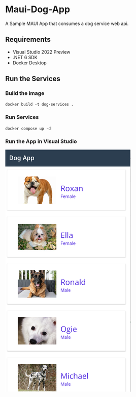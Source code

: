 # Maui-Dog-App

A Sample MAUI App that consumes a dog service web api.


## Requirements
 - Visual Studio 2022 Preview
 - .NET 6 SDK
 - Docker Desktop


 ## Run the Services

 ### Build the image
 
 ```
docker build -t dog-services .
 ```

 ### Run Services
 
 ```
 docker compose up -d
 ```

### Run the App in Visual Studio


 <img src="images/ss1.png" >








